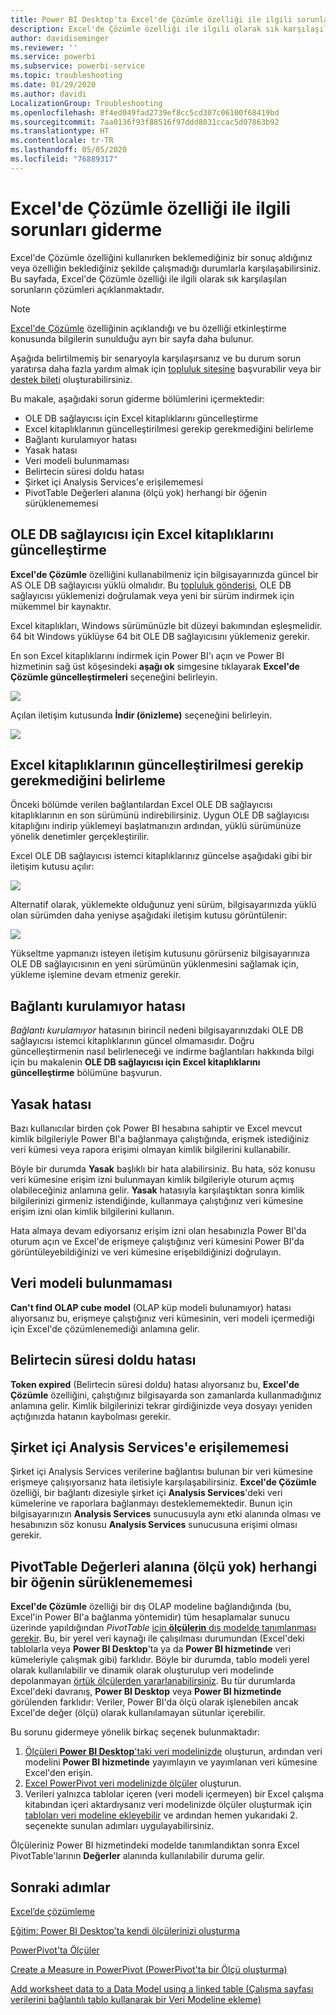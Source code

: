 ```yaml
---
title: Power BI Desktop'ta Excel'de Çözümle özelliği ile ilgili sorunları giderme
description: Excel'de Çözümle özelliği ile ilgili olarak sık karşılaşılan sorunların çözümleri
author: davidiseminger
ms.reviewer: ''
ms.service: powerbi
ms.subservice: powerbi-service
ms.topic: troubleshooting
ms.date: 01/29/2020
ms.author: davidi
LocalizationGroup: Troubleshooting
ms.openlocfilehash: 8f4ed049fad2739ef8cc5cd307c06100f68419bd
ms.sourcegitcommit: 7aa0136f93f88516f97ddd8031ccac5d07863b92
ms.translationtype: HT
ms.contentlocale: tr-TR
ms.lasthandoff: 05/05/2020
ms.locfileid: "76889317"
---
```

# <a name="troubleshooting-analyze-in-excel"></a>Excel'de Çözümle özelliği ile ilgili sorunları giderme

Excel'de Çözümle özelliğini kullanırken beklemediğiniz bir sonuç aldığınız veya özelliğin beklediğiniz şekilde çalışmadığı durumlarla karşılaşabilirsiniz. Bu sayfada, Excel'de Çözümle özelliği ile ilgili olarak sık karşılaşılan sorunların çözümleri açıklanmaktadır.

> [!NOTE]
> [Excel'de Çözümle](service-analyze-in-excel.md) özelliğinin açıklandığı ve bu özelliği etkinleştirme konusunda bilgilerin sunulduğu ayrı bir sayfa daha bulunur.
> 
> Aşağıda belirtilmemiş bir senaryoyla karşılaşırsanız ve bu durum sorun yaratırsa daha fazla yardım almak için [topluluk sitesine](https://community.powerbi.com/) başvurabilir veya bir [destek bileti](https://powerbi.microsoft.com/support/) oluşturabilirsiniz.
> 
> 

Bu makale, aşağıdaki sorun giderme bölümlerini içermektedir:

* OLE DB sağlayıcısı için Excel kitaplıklarını güncelleştirme
* Excel kitaplıklarının güncelleştirilmesi gerekip gerekmediğini belirleme
* Bağlantı kurulamıyor hatası
* Yasak hatası
* Veri modeli bulunmaması
* Belirtecin süresi doldu hatası
* Şirket içi Analysis Services'e erişilememesi
* PivotTable Değerleri alanına (ölçü yok) herhangi bir öğenin sürüklenememesi

## <a name="update-excel-libraries-for-the-ole-db-provider"></a>OLE DB sağlayıcısı için Excel kitaplıklarını güncelleştirme
**Excel'de Çözümle** özelliğini kullanabilmeniz için bilgisayarınızda güncel bir AS OLE DB sağlayıcısı yüklü olmalıdır. Bu [topluluk gönderisi](https://community.powerbi.com/t5/Service/Analyze-in-Excel-Initialization-of-the-data-source-failed/m-p/30837#M8081), OLE DB sağlayıcısı yüklemenizi doğrulamak veya yeni bir sürüm indirmek için mükemmel bir kaynaktır.

Excel kitaplıkları, Windows sürümünüzle bit düzeyi bakımından eşleşmelidir. 64 bit Windows yüklüyse 64 bit OLE DB sağlayıcısını yüklemeniz gerekir.

En son Excel kitaplıklarını indirmek için Power BI'ı açın ve Power BI hizmetinin sağ üst köşesindeki **aşağı ok** simgesine tıklayarak **Excel'de Çözümle güncelleştirmeleri** seçeneğini belirleyin.

![](media/desktop-troubleshooting-analyze-in-excel/tshoot-analyze-excel_1.png)

Açılan iletişim kutusunda **İndir (önizleme)** seçeneğini belirleyin.

![](media/desktop-troubleshooting-analyze-in-excel/tshoot-analyze-excel_2.png)

## <a name="determining-whether-you-need-to-update-your-excel-libraries"></a>Excel kitaplıklarının güncelleştirilmesi gerekip gerekmediğini belirleme
Önceki bölümde verilen bağlantılardan Excel OLE DB sağlayıcısı kitaplıklarının en son sürümünü indirebilirsiniz. Uygun OLE DB sağlayıcısı kitaplığını indirip yüklemeyi başlatmanızın ardından, yüklü sürümünüze yönelik denetimler gerçekleştirilir.

Excel OLE DB sağlayıcısı istemci kitaplıklarınız güncelse aşağıdaki gibi bir iletişim kutusu açılır:

![](media/desktop-troubleshooting-analyze-in-excel/troubleshoot-analyze-excel_3.png)

Alternatif olarak, yüklemekte olduğunuz yeni sürüm, bilgisayarınızda yüklü olan sürümden daha yeniyse aşağıdaki iletişim kutusu görüntülenir:

![](media/desktop-troubleshooting-analyze-in-excel/troubleshoot-analyze-excel_2.png)

Yükseltme yapmanızı isteyen iletişim kutusunu görürseniz bilgisayarınıza OLE DB sağlayıcısının en yeni sürümünün yüklenmesini sağlamak için, yükleme işlemine devam etmeniz gerekir.

## <a name="connection-cannot-be-made-error"></a>Bağlantı kurulamıyor hatası
*Bağlantı kurulamıyor* hatasının birincil nedeni bilgisayarınızdaki OLE DB sağlayıcısı istemci kitaplıklarının güncel olmamasıdır. Doğru güncelleştirmenin nasıl belirleneceği ve indirme bağlantıları hakkında bilgi için bu makalenin **OLE DB sağlayıcısı için Excel kitaplıklarını güncelleştirme** bölümüne başvurun.

## <a name="forbidden-error"></a>Yasak hatası
Bazı kullanıcılar birden çok Power BI hesabına sahiptir ve Excel mevcut kimlik bilgileriyle Power BI'a bağlanmaya çalıştığında, erişmek istediğiniz veri kümesi veya rapora erişimi olmayan kimlik bilgilerini kullanabilir.

Böyle bir durumda **Yasak** başlıklı bir hata alabilirsiniz. Bu hata, söz konusu veri kümesine erişim izni bulunmayan kimlik bilgileriyle oturum açmış olabileceğiniz anlamına gelir. **Yasak** hatasıyla karşılaştıktan sonra kimlik bilgilerinizi girmeniz istendiğinde, kullanmaya çalıştığınız veri kümesine erişim izni olan kimlik bilgilerini kullanın.

Hata almaya devam ediyorsanız erişim izni olan hesabınızla Power BI'da oturum açın ve Excel'de erişmeye çalıştığınız veri kümesini Power BI'da görüntüleyebildiğinizi ve veri kümesine erişebildiğinizi doğrulayın.

## <a name="no-data-models"></a>Veri modeli bulunmaması
**Can't find OLAP cube model** (OLAP küp modeli bulunamıyor) hatası alıyorsanız bu, erişmeye çalıştığınız veri kümesinin, veri modeli içermediği için Excel'de çözümlenemediği anlamına gelir.

## <a name="token-expired-error"></a>Belirtecin süresi doldu hatası
**Token expired** (Belirtecin süresi doldu) hatası alıyorsanız bu, **Excel'de Çözümle** özelliğini, çalıştığınız bilgisayarda son zamanlarda kullanmadığınız anlamına gelir. Kimlik bilgilerinizi tekrar girdiğinizde veya dosyayı yeniden açtığınızda hatanın kaybolması gerekir.

## <a name="unable-to-access-on-premises-analysis-services"></a>Şirket içi Analysis Services'e erişilememesi
Şirket içi Analysis Services verilerine bağlantısı bulunan bir veri kümesine erişmeye çalışıyorsanız hata iletisiyle karşılaşabilirsiniz. **Excel'de Çözümle** özelliği, bir bağlantı dizesiyle şirket içi **Analysis Services**'deki veri kümelerine ve raporlara bağlanmayı desteklememektedir. Bunun için bilgisayarınızın **Analysis Services** sunucusuyla aynı etki alanında olması ve hesabınızın söz konusu **Analysis Services** sunucusuna erişimi olması gerekir.

## <a name="cant-drag-anything-to-the-pivottable-values-area-no-measures"></a>PivotTable Değerleri alanına (ölçü yok) herhangi bir öğenin sürüklenememesi
**Excel'de Çözümle** özelliği bir dış OLAP modeline bağlandığında (bu, Excel'in Power BI'a bağlanma yöntemidir) tüm hesaplamalar sunucu üzerinde yapıldığından *PivotTable* [için **ölçülerin** dış modelde tanımlanması gerekir](https://support.microsoft.com/kb/234700). Bu, bir yerel veri kaynağı ile çalışılması durumundan (Excel'deki tablolarla veya **Power BI Desktop**'ta ya da **Power BI hizmetinde** veri kümeleriyle çalışmak gibi) farklıdır. Böyle bir durumda, tablo modeli yerel olarak kullanılabilir ve dinamik olarak oluşturulup veri modelinde depolanmayan [örtük ölçülerden yararlanabilirsiniz](https://msdn.microsoft.com/library/gg399077.aspx). Bu tür durumlarda Excel'deki davranış, **Power BI Desktop** veya **Power BI hizmetinde** görülenden farklıdır: Veriler, Power BI'da ölçü olarak işlenebilen ancak Excel'de değer (ölçü) olarak kullanılamayan sütunlar içerebilir.

Bu sorunu gidermeye yönelik birkaç seçenek bulunmaktadır:

1. [Ölçüleri **Power BI Desktop**'taki veri modelinizde](desktop-tutorial-create-measures.md) oluşturun, ardından veri modelini **Power BI hizmetinde** yayımlayın ve yayımlanan veri kümesine Excel'den erişin.
2. [Excel PowerPivot veri modelinizde ölçüler](https://support.office.com/article/Create-a-Measure-in-Power-Pivot-d3cc1495-b4e5-48e7-ba98-163022a71198) oluşturun.
3. Verileri yalnızca tablolar içeren (veri modeli içermeyen) bir Excel çalışma kitabından içeri aktardıysanız veri modelinizde ölçüler oluşturmak için [tabloları veri modeline ekleyebilir](https://support.office.com/article/Add-worksheet-data-to-a-Data-Model-using-a-linked-table-d3665fc3-99b0-479d-ba09-a37640f5be42) ve ardından hemen yukarıdaki 2. seçenekte sunulan adımları uygulayabilirsiniz.

Ölçüleriniz Power BI hizmetindeki modelde tanımlandıktan sonra Excel PivotTable'larının **Değerler** alanında kullanılabilir duruma gelir.

## <a name="next-steps"></a>Sonraki adımlar
[Excel’de çözümleme](service-analyze-in-excel.md)

[Eğitim: Power BI Desktop'ta kendi ölçülerinizi oluşturma](desktop-tutorial-create-measures.md)

[PowerPivot'ta Ölçüler](https://msdn.microsoft.com/library/gg399077.aspx)

[Create a Measure in PowerPivot (PowerPivot'ta bir Ölçü oluşturma)](https://support.office.com/article/Create-a-Measure-in-Power-Pivot-d3cc1495-b4e5-48e7-ba98-163022a71198)

[Add worksheet data to a Data Model using a linked table (Çalışma sayfası verilerini bağlantılı tablo kullanarak bir Veri Modeline ekleme)](https://support.office.com/article/Add-worksheet-data-to-a-Data-Model-using-a-linked-table-d3665fc3-99b0-479d-ba09-a37640f5be42)



